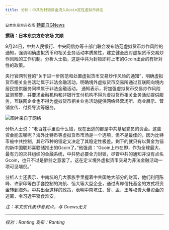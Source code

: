 ```yaml
---
title: 分析：中共为封锁资金流入Gcoin定性虚拟币非法
---
```

`日本东京方舟农场` [轉載自GNews](https://gnews.org/zh-hans/1552931/)

**撰稿：日本东京方舟农场 文顺**

9月24日，中共人民银行、中央网信办等十部门联合发布防范虚拟货币炒作风险的通知，强调明确虚拟货币和相关业务活动本质属性，建立健全应对虚拟货币交易炒作风险的工作机制。分析人士指，这是中共为封锁即将上市的Gcoin出台的有针对性的政策。

央行官网刊登的“关于进一步防范和处置虚拟货币交易炒作风险的通知”，明确虚拟货币相关业务活动属于非法金融活动，明确境外虚拟货币交易所通过互联网向境内居民提供服务同样属于非法金融活动。
通知表示，将加强虚拟货币交易炒作风险监测预警，并要求金融机构和非银行支付机构不得为虚拟货币相关业务活动提供服务，互联网企业也不得为虚拟货币相关业务活动提供网络经营场所、商业展示、营销宣传、付费导流等服务。

![](https://assets.gnews.org/wp-content/uploads/2021/09/1600709216847.jpg)图片来自于网络

分析人士说：“老百姓手里没什么钱，现在出逃的都是中共基层党员的资金。这些资金能去哪呢？海外比特币等虚拟货币市场是一个选项，但不是最佳的，因为比特币被中共控制，其它币种的锚定又决定了其稳定性极差。剩下的就只有以黄金为锚的新中国联邦喜联储推出的Gcoin了。”他强调：“Gcoin上市在即，作为全球最大、最有力的灭共组织的金融系统，中共势必要全力封锁，尽管中共的通知并没有点名Gcoin，也只不过是醉翁之意罢了。这在定义境外虚拟货币交易为非法金融活动一项可见端倪。”

分析人士还表示，中南坑的几大家族手里握着中共国绝大部分的财富，他们利用陈峰、许家印等白手套控制的海航、恒大等大型企业，通过离岸信托基金的方式将资金转到海外。中共出台这样的政策，表明中南坑江、曾、孟、王等权贵大量资金的逃离，令习近平寝食难安。

*注：本文仅代表作者观点，与 Gnews无关*

* * *

*校对：Ranting 发布：Ranting*
